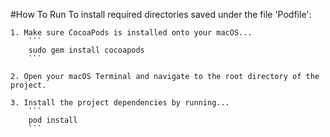 #How To Run
To install required directories saved under the file 'Podfile':

	1. Make sure CocoaPods is installed onto your macOS...
		```
		sudo gem install cocoapods
		```

	2. Open your macOS Terminal and navigate to the root directory of the project. 

	3. Install the project dependencies by running...
		```
		pod install
		```